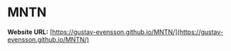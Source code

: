 # MNTN
**Website URL:** [https://gustav-evensson.github.io/MNTN/](https://gustav-evensson.github.io/MNTN/)
